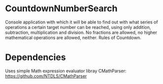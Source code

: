 # CountdownNumberSearch
Console application with which it will be able to find out with what series of
operations a certain target number can be reached, using only addition, subtraction, multiplication and division. 
No fractions are allowed, no higher mathematical operations are allowed, neither. Rules of Countdown. 

# Dependencies
Uses simple Math expression evaluator libray CMathParser: https://github.com/NTDLS/CMathParser
